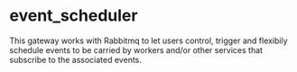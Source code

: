 event_scheduler
===============

This gateway works with Rabbitmq to let users control, trigger and flexibily schedule events to be carried by workers and/or other services that subscribe to the associated events. 
